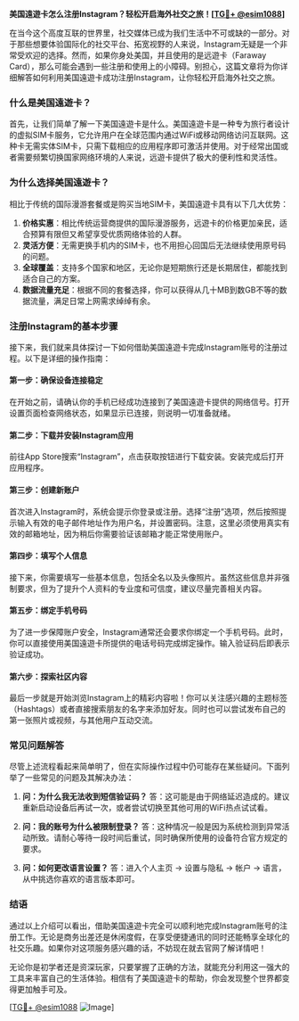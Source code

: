**美国遠遊卡怎么注册Instagram？轻松开启海外社交之旅！[[TG💪+ @esim1088](https://t.me/s/esim1088)]**

在当今这个高度互联的世界里，社交媒体已成为我们生活中不可或缺的一部分。对于那些想要体验国际化的社交平台、拓宽视野的人来说，Instagram无疑是一个非常受欢迎的选择。然而，如果你身处美国，并且使用的是远遊卡（Faraway Card），那么可能会遇到一些注册和使用上的小障碍。别担心，这篇文章将为你详细解答如何利用美国遠遊卡成功注册Instagram，让你轻松开启海外社交之旅。

### **什么是美国遠遊卡？**

首先，让我们简单了解一下美国遠遊卡是什么。美国遠遊卡是一种专为旅行者设计的虚拟SIM卡服务，它允许用户在全球范围内通过WiFi或移动网络访问互联网。这种卡无需实体SIM卡，只需下载相应的应用程序即可激活并使用。对于经常出国或者需要频繁切换国家网络环境的人来说，远遊卡提供了极大的便利性和灵活性。

### **为什么选择美国遠遊卡？**

相比于传统的国际漫游套餐或是购买当地SIM卡，美国遠遊卡具有以下几大优势：

1. **价格实惠**：相比传统运营商提供的国际漫游服务，远遊卡的价格更加亲民，适合预算有限但又希望享受优质网络体验的人群。
2. **灵活方便**：无需更换手机内的SIM卡，也不用担心回国后无法继续使用原号码的问题。
3. **全球覆盖**：支持多个国家和地区，无论你是短期旅行还是长期居住，都能找到适合自己的方案。
4. **数据流量充足**：根据不同的套餐选择，你可以获得从几十MB到数GB不等的数据流量，满足日常上网需求绰绰有余。

### **注册Instagram的基本步骤**

接下来，我们就来具体探讨一下如何借助美国遠遊卡完成Instagram账号的注册过程。以下是详细的操作指南：

#### **第一步：确保设备连接稳定**
在开始之前，请确认你的手机已经成功连接到了美国遠遊卡提供的网络信号。打开设置页面检查网络状态，如果显示已连接，则说明一切准备就绪。

#### **第二步：下载并安装Instagram应用**
前往App Store搜索“Instagram”，点击获取按钮进行下载安装。安装完成后打开应用程序。

#### **第三步：创建新账户**
首次进入Instagram时，系统会提示你登录或注册。选择“注册”选项，然后按照提示输入有效的电子邮件地址作为用户名，并设置密码。注意，这里必须使用真实有效的邮箱地址，因为稍后你需要验证该邮箱才能正常使用账户。

#### **第四步：填写个人信息**
接下来，你需要填写一些基本信息，包括全名以及头像照片。虽然这些信息并非强制要求，但为了提升个人资料的专业度和可信度，建议尽量完善相关内容。

#### **第五步：绑定手机号码**
为了进一步保障账户安全，Instagram通常还会要求你绑定一个手机号码。此时，你可以直接使用美国遠遊卡所提供的电话号码完成绑定操作。输入验证码后即表示验证成功。

#### **第六步：探索社区内容**
最后一步就是开始浏览Instagram上的精彩内容啦！你可以关注感兴趣的主题标签（Hashtags）或者直接搜索朋友的名字来添加好友。同时也可以尝试发布自己的第一张照片或视频，与其他用户互动交流。

### **常见问题解答**

尽管上述流程看起来简单明了，但在实际操作过程中仍可能存在某些疑问。下面列举了一些常见的问题及其解决办法：

1. **问：为什么我无法收到短信验证码？**
   答：这可能是由于网络延迟造成的。建议重新启动设备后再试一次，或者尝试切换至其他可用的WiFi热点试试看。

2. **问：我的账号为什么被限制登录？**
   答：这种情况一般是因为系统检测到异常活动所致。请耐心等待一段时间后重试，同时确保所使用的设备符合官方规定的要求。

3. **问：如何更改语言设置？**
   答：进入个人主页 -> 设置与隐私 -> 帐户 -> 语言，从中挑选你喜欢的语言版本即可。

### **结语**

通过以上介绍可以看出，借助美国遠遊卡完全可以顺利地完成Instagram账号的注册工作。无论是商务出差还是休闲度假，在享受便捷通讯的同时还能畅享全球化的社交乐趣。如果你对这项服务感兴趣的话，不妨现在就去官网了解详情吧！

无论你是初学者还是资深玩家，只要掌握了正确的方法，就能充分利用这一强大的工具来丰富自己的生活体验。相信有了美国遠遊卡的帮助，你会发现整个世界都变得更加触手可及。

[[TG💪+ @esim1088](https://t.me/s/esim1088) ![Image](https://i.postimg.cc/4NQfJmqS/Snipaste-2025-05-13-00-14-12.png)]